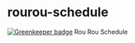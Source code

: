 # rourou-schedule

[![Greenkeeper badge](https://badges.greenkeeper.io/Rukeith/rourou-schedule.svg)](https://greenkeeper.io/)
Rou Rou Schedule
